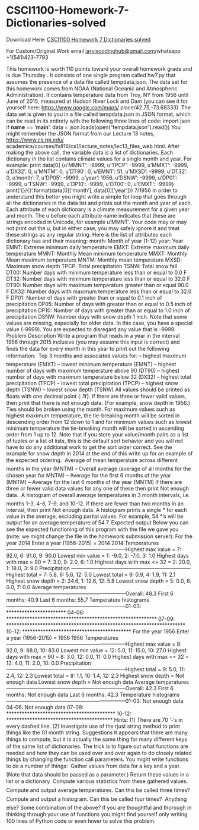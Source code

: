 # CSCI1100-Homework-7-Dictionaries-solved

Download Here: [CSCI1100 Homework 7 Dictionaries solved](https://jarviscodinghub.com/assignment/homework-7-dictionaries-solution-2/)

For Custom/Original Work email jarviscodinghub@gmail.com/whatsapp +1(541)423-7793

This homework is worth 110 points toward your overall homework grade and is due Thursday . It consists of one single program called hw7.py that assumes the presence of a data ﬁle called tempdata.json. The data set for this homework comes from NOAA (National Oceanic and Atmospheric Administration). It contains temperature data from Troy, NY from 1956 until June of 2015, measured at Hudson River Lock and Dam (you can see it for yourself here: https://www.google.com/maps/ place/42.75,-73.68333). The data set is given to you in a ﬁle called tempdata.json in JSON format, which can be read in its entirety with the following three lines of code:
import json
if __name__ == ‘__main__’: data = json.loads(open(“tempdata.json”).read())
You might remember the JSON format from our Lecture 13 notes, https://www.cs.rpi.edu/ academics/courses/fall16/cs1/lecture_notes/lec13_files_web.html. After making the above call, the variable data is a list of dictionaries. Each dictionary in the list contains climate values for a single month and year. For example:
print data[0] {u’MMNT’: -9999, u’TPCP’: -9999, u’MMXT’: -9999, u’DX32′: 0, u’MNTM’: 0, u’DT90′: 0, u’EMNT’: 51, u’MXSD’: -9999, u’DT32′: 0, u’month’: 7, u’DP05′: -9999, u’year’: 1956, u’DSNW’: -9999, u’DP01′: -9999, u’TSNW’: -9999, u’DP10′: -9999, u’DT00′: 0, u’EMXT’: -9999} print(‘{}/{}’.format(data[0][‘month’], data[0][‘year’])) 7/1956
In order to understand this better you might write a simple for loop that goes through all the dictionaries in the data list and prints out the month and year of each. Each attribute of each dictionary is a climate measurement for a given year and month. The u before each attribute name indicates that these are strings encoded in Unicode, for example u’MMNT’. Your code may or may not print out the u, but in either case, you may safely ignore it and treat these strings as any regular string. Here is the list of attributes each dictionary has and their meaning:
month: Month of year (1-12) year: Year EMNT: Extreme minimum daily temperature EMXT: Extreme maximum daily temperature MMNT: Monthly Mean minimum temperature MMXT: Monthly Mean maximum temperature MNTM: Monthly mean temperature MXSD: Maximum snow depth TPCP: Total precipitation
TSNW: Total snow fall DT00: Number days with minimum temperature less than or equal to 0.0 F DT32: Number days with minimum temperature less than or equal to 32.0 F DT90: Number days with maximum temperature greater than or equal 90.0 F DX32: Number days with maximum temperature less than or equal to 32.0 F DP01: Number of days with greater than or equal to 0.1 inch of precipitation DP05: Number of days with greater than or equal to 0.5 inch of precipitation DP10: Number of days with greater than or equal to 1.0 inch of precipitation DSNW: Number days with snow depth 1 inch.
Note that some values are missing, especially for older data. In this case, you have a special value (-9999). You are expected to disregard any value that is -9999.
Problem Description
Write a program that reads in a year in the interval 1956 through 2015 inclusive (you may assume this input is correct) and ﬁnds the data for every month in this year to print out the following information:
 Top 3 months and associated values for:
– highest maximum temperature (EMXT) – lowest minimum temperature (EMNT) – highest number of days with maximum temperature above 90 (DT90) – highest number of days with maximum temperature below 32 (DX32) – highest total precipitation (TPCP) – lowest total precipitation (TPCP) – highest snow depth (TSNW) – lowest snow depth (TSNW)
All values should be printed as ﬂoats with one decimal point {:.1f}. If there are three or fewer valid values, then print that there is not enough data. (For example, snow depth in 1956.) Ties should be broken using the month. For maximum values such as highest maximum temperature, the tie-breaking month will be sorted in descending order from 12 down to 1 and for minimum values such as lowest minimum temperature the tie-breaking month will be sorted in ascending order from 1 up to 12. Note that if you store your value/month pairs as a list of tuples or a list of lists, this is the default sort behavior and you will not have to do any additional work to get the sort order correct. See the example for snow depth in 2014 at the end of this write up for an example of the expected ordering.
 Average of mean temperature across diﬀerent months in the year (MNTM)
– Overall average (average of all months for the chosen year for MNTM) – Average for the ﬁrst 6 months of the year (MNTM) – Average for the last 6 months of the year (MNTM)
If there are three or fewer valid data values for any one of these then print Not enough data.
 A histogram of overall average temperatures in 3 month intervals, i.e. months 1-3, 4-6, 7-9, and 10-12. If there are fewer than two months in an interval, then print Not enough data. A histogram prints a single * for each value in the average, excluding partial values. For example, 54 *’s will be output for an average temperature of 54.7.
Expected output
Below you can see the expected functioning of this program with the ﬁle we gave you (note: we might change the ﬁle in the homework submission server): For the year 2014
Enter a year (1956-2015) = 2014 2014 Temperatures ———————————————————————Highest max value = 7: 92.0, 6: 91.0, 9: 90.0 Lowest min value = 1: -9.0, 2: -7.0, 3: 1.0 Highest days with max = 90 = 7: 3.0, 9: 2.0, 6: 1.0 Highest days with max <= 32 = 2: 20.0, 1: 18.0, 3: 9.0
Precipitation ———————————————————————Highest total = 7: 5.8, 6: 5.6, 12: 5.0 Lowest total = 9: 0.9, 4: 1.9, 11: 2.1 Highest snow depth = 2: 24.6, 1: 12.6, 12: 5.8 Lowest snow depth = 5: 0.0, 6: 0.0, 7: 0.0
Average temperatures ———————————————————————Overall: 48.3 First 6 months: 40.9 Last 6 months: 55.7
Temperature histograms ———————————————————————01-03: *********************** 04-06: ********************************************************** 07-09: ********************************************************************* 10-12: ******************************************
For the year 1956
Enter a year (1956-2015) = 1956 1956 Temperatures ———————————————————————Highest max value = 8: 92.0, 9: 88.0, 10: 83.0 Lowest min value = 12: 5.0, 11: 15.0, 10: 27.0 Highest days with max = 90 = 8: 3.0, 12: 0.0, 11: 0.0 Highest days with max <= 32 = 12: 4.0, 11: 2.0, 10: 0.0
Precipitation
———————————————————————Highest total = 9: 5.0, 11: 2.4, 12: 2.3 Lowest total = 8: 1.1, 10: 1.4, 12: 2.3 Highest snow depth = Not enough data Lowest snow depth = Not enough data
Average temperatures ———————————————————————Overall: 42.3 First 6 months: Not enough data Last 6 months: 42.3
Temperature histograms ———————————————————————01-03: Not enough data 04-06: Not enough data 07-09: ****************************************** 10-12: *****************************************
Hints: (1) There are 70 ‘-‘s in every dashed line. (2) Investigate use of the rjust string method to print things like the 01 month string.
Suggestions
It appears that there are many things to compute, but it is actually the same thing for many diﬀerent keys of the same list of dictionaries. The trick is to ﬁgure out what functions are needed and how they can be used over and over again to do closely related things by changing the function call parameters. You might write functions to do a number of things:
 Gather values from data for a key and a year. (Note that data should be passed as a parameter.) Return these values in a list or a dictionary
 Compute various statistics from these gathered values.
 Compute and output average temperatures. Can this be called three times?
 Compute and output a histogram. Can this be called four times?
 Anything else? Some combination of the above?
If you are thoughtful and thorough in thinking through your use of functions you might ﬁnd yourself only writing 100 lines of Python code or even fewer to solve this problem.
